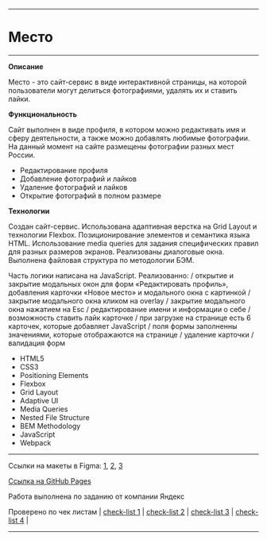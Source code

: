 ___
# __Место__
___

**Описание**

Место - это сайт-сервис в виде интерактивной страницы, на которой пользователи могут делиться фотографиями, удалять их и ставить лайки.

**Функциональность**

Сайт выполнен в виде профиля, в котором можно редактивать имя и сферу деятельности, а также можно добавлять любимые фотографии.
На данный момент на сайте размещены фотографии разных мест России.

* Редактирование профиля
* Добавление фотографий и лайков
* Удаление фотографий и лайков
* Открытие фотографий в полном размере

**Технологии**

Создан сайт-сервис.
Использована адаптивная верстка на Grid Layout и технологии Flexbox. Позиционирование элементов и семантика языка HTML.
Использование media queries для задания специфических правил для разных размеров экранов.
Реализованы диалоговые окна.
Выполнена файловая структура по методологии БЭМ.

Часть логики написана на JavaScript.
Реализованно:
 / открытие и закрытие модальных окон для форм «Редактировать профиль», добавления карточки «Новое место» и модального окна с картинкой
 / закрытие модального окна кликом на overlay
 / закрытие модального окна нажатием на Esc
 / редактирование имени и информации о себе
 / возможность ставить лайк карточке
 / при загрузке на странице есть 6 карточек, которые добавляет JavaScript
 / поля формы заполненны значениями, которые отображаются на странице
 / удаление карточки
 / валидация форм


* HTML5
* CSS3
* Positioning Elements
* Flexbox
* Grid Layout
* Adaptive UI
* Media Queries
* Nested File Structure
* BEM Methodology
* JavaScript
* Webpack


___

Cсылки на макеты в Figma: [1](https://www.figma.com/file/2cn9N9jSkmxD84oJik7xL7/JavaScript.-Sprint-4?node-id=0%3A1),   [2](https://www.figma.com/file/bjyvbKKJN2naO0ucURl2Z0/JavaScript.-Sprint-5?node-id=0%3A1), [3](https://www.figma.com/file/kRVLKwYG3d1HGLvh7JFWRT/JavaScript.-Sprint-6?node-id=0%3A1)

[Ссылка на GitHub Pages](https://kristinamagichub.github.io/mesto/)

Работа выполнена по заданию от компании Яндекс

Проверено по чек листам |
[check-list 1](https://code.s3.yandex.net/web-developer/checklists-pdf/new-program/checklist-4.pdf) |
[check-list 2](https://code.s3.yandex.net/web-developer/checklists-pdf/new-program/checklist-5.pdf) |
[check-list 3](https://code.s3.yandex.net/web-developer/checklists-pdf/new-program/checklist-6.pdf) |
[check-list 4](https://code.s3.yandex.net/web-developer/checklists-pdf/new-program/checklist-7.pdf) |

___
